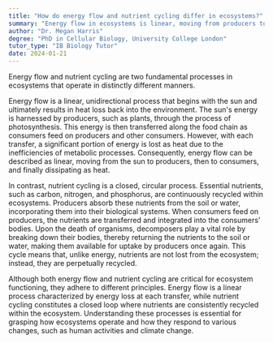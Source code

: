 ```yaml
---
title: "How do energy flow and nutrient cycling differ in ecosystems?"
summary: "Energy flow in ecosystems is linear, moving from producers to consumers, while nutrient cycling is a closed, circular process."
author: "Dr. Megan Harris"
degree: "PhD in Cellular Biology, University College London"
tutor_type: "IB Biology Tutor"
date: 2024-01-21
---
```


Energy flow and nutrient cycling are two fundamental processes in ecosystems that operate in distinctly different manners. 

Energy flow is a linear, unidirectional process that begins with the sun and ultimately results in heat loss back into the environment. The sun's energy is harnessed by producers, such as plants, through the process of photosynthesis. This energy is then transferred along the food chain as consumers feed on producers and other consumers. However, with each transfer, a significant portion of energy is lost as heat due to the inefficiencies of metabolic processes. Consequently, energy flow can be described as linear, moving from the sun to producers, then to consumers, and finally dissipating as heat.

In contrast, nutrient cycling is a closed, circular process. Essential nutrients, such as carbon, nitrogen, and phosphorus, are continuously recycled within ecosystems. Producers absorb these nutrients from the soil or water, incorporating them into their biological systems. When consumers feed on producers, the nutrients are transferred and integrated into the consumers' bodies. Upon the death of organisms, decomposers play a vital role by breaking down their bodies, thereby returning the nutrients to the soil or water, making them available for uptake by producers once again. This cycle means that, unlike energy, nutrients are not lost from the ecosystem; instead, they are perpetually recycled.

Although both energy flow and nutrient cycling are critical for ecosystem functioning, they adhere to different principles. Energy flow is a linear process characterized by energy loss at each transfer, while nutrient cycling constitutes a closed loop where nutrients are consistently recycled within the ecosystem. Understanding these processes is essential for grasping how ecosystems operate and how they respond to various changes, such as human activities and climate change.
    